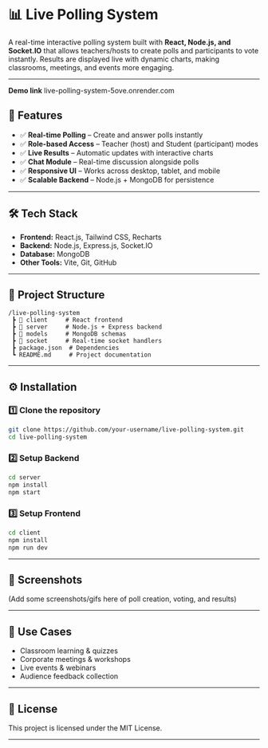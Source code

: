 
# 📊 Live Polling System

A real-time interactive polling system built with **React, Node.js, and Socket.IO** that allows teachers/hosts to create polls and participants to vote instantly. Results are displayed live with dynamic charts, making classrooms, meetings, and events more engaging.

---
**Demo link** 
live-polling-system-5ove.onrender.com

## 🚀 Features

* ✅ **Real-time Polling** – Create and answer polls instantly
* ✅ **Role-based Access** – Teacher (host) and Student (participant) modes
* ✅ **Live Results** – Automatic updates with interactive charts
* ✅ **Chat Module** – Real-time discussion alongside polls
* ✅ **Responsive UI** – Works across desktop, tablet, and mobile
* ✅ **Scalable Backend** – Node.js + MongoDB for persistence

---

## 🛠️ Tech Stack

* **Frontend:** React.js, Tailwind CSS, Recharts
* **Backend:** Node.js, Express.js, Socket.IO
* **Database:** MongoDB
* **Other Tools:** Vite, Git, GitHub

---

## 📂 Project Structure

```
/live-polling-system
 ┣ 📂 client     # React frontend
 ┣ 📂 server     # Node.js + Express backend
 ┣ 📂 models     # MongoDB schemas
 ┣ 📂 socket     # Real-time socket handlers
 ┣ package.json  # Dependencies
 ┗ README.md     # Project documentation
```

---

## ⚙️ Installation

### 1️⃣ Clone the repository

```bash
git clone https://github.com/your-username/live-polling-system.git
cd live-polling-system
```

### 2️⃣ Setup Backend

```bash
cd server
npm install
npm start
```

### 3️⃣ Setup Frontend

```bash
cd client
npm install
npm run dev
```

---

## 📸 Screenshots

(Add some screenshots/gifs here of poll creation, voting, and results)

---

## 🎯 Use Cases

* Classroom learning & quizzes
* Corporate meetings & workshops
* Live events & webinars
* Audience feedback collection

---


## 📜 License

This project is licensed under the MIT License.

---
